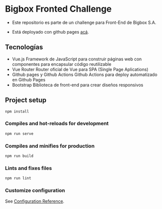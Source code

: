 # Bigbox Fronted Challenge

- Este repositorio es parte de un challenge para Front-End de Bigbox S.A.

- Está deployado con github pages [acá](https://magalipujol.github.io/bigbox-challenge/).

## Tecnologías

- Vue.js
  Framework de JavaScript para construir páginas web con componentes para encapsular código reutilizable
- Vue Router
  Router oficial de Vue para SPA (Single Page Aplications)
- Github pages y Github Actions
  Github Actions para deploy automatizado en Github Pages
- Bootstrap
  Biblioteca de front-end para crear diseños responsivos

## Project setup
```
npm install
```

### Compiles and hot-reloads for development
```
npm run serve
```
### Compiles and minifies for production
```
npm run build
```

### Lints and fixes files
```
npm run lint
```

### Customize configuration
See [Configuration Reference](https://cli.vuejs.org/config/).
